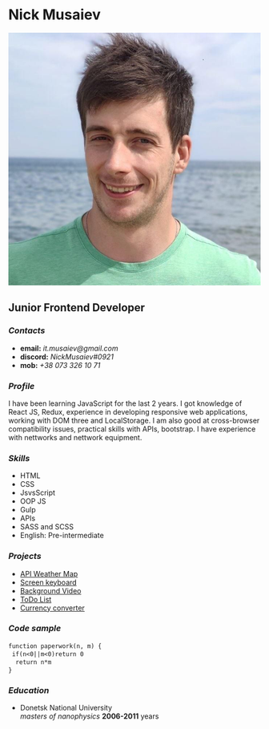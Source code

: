 # Nick Musaiev

![my photo](./image/w1.jpg)

## Junior Frontend Developer

### _Contacts_
* __email:__ _it.musaiev@gmail.com_  
* __discord:__ _NickMusaiev#0921_
* __mob:__ _+38 073 326 10 71_

### _Profile_

I have been learning JavaScript for the last 2 years. I got knowledge of React JS, Redux, experience in developing responsive web applications, working with DOM three and LocalStorage. I am also good at cross-browser compatibility issues, practical skills with APIs, bootstrap. I have experience with nettworks and nettwork equipment.

### _Skills_
* HTML
* CSS 
* JsvsScript 
* OOP JS
* Gulp
* APIs
* SASS and SCSS
* English: Pre-intermediate

### _Projects_
* [API Weather Map](https://github.com/NickMusaiev/weather_map)
* [Screen keyboard](https://github.com/NickMusaiev/keyboard)
* [Background Video](https://github.com/NickMusaiev/background_video)
* [ToDo List](https://github.com/NickMusaiev/ToDoList)
* [Currency converter](https://github.com/NickMusaiev/CurrencyConverter)

### _Code sample_
```
function paperwork(n, m) {
 if(n<0||m<0)return 0
  return n*m
}
```

### _Education_
* Donetsk National University\
_masters of nanophysics_ __2006-2011__ years
